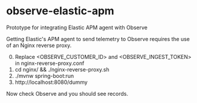 # observe-elastic-apm
Prototype for integrating Elastic APM agent with Observe

Getting Elastic's APM agent to send telemetry to Observe requires the use of an Nginx reverse proxy. 

0. Replace <OBSERVE_CUSTOMER_ID> and <OBSERVE_INGEST_TOKEN> in nginx-reverse-proxy.conf
1.  cd nginx/ && ./nginx-reverse-proxy.sh
2.  ./mvnw spring-boot:run
3.  http://localhost:8080/dummy

Now check Observe and you should see records.
